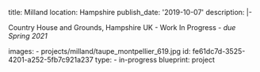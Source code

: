 title: Milland
location: Hampshire
publish_date: '2019-10-07'
description: |-
  <p>Country House and Grounds, Hampshire UK - Work In Progress - <em>due Spring 2021</em>
  </p>
images:
  - projects/milland/taupe_montpellier_619.jpg
id: fe61dc7d-3525-4201-a252-5fb7c921a237
type:
  - in-progress
blueprint: project
